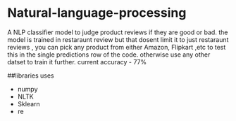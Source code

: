 # Natural-language-processing
A NLP classifier model to judge product reviews if they are good or bad.
the model is trained in restaraunt review but that dosent limit it to just restaraunt reviews , you can pick any product from either Amazon,  Flipkart ,etc to test this in the single predictions row of the code.
otherwise use any other datset to train it further.
current accuracy - 77%

##libraries uses
<ul>
  <li>numpy</li>
  <li>NLTK</li>
  <li>Sklearn</li>
  <li>re</li>
  </ul>
  
   
